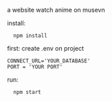 a website watch anime on musevn

install:
```
  npm install
```
first: create .env on project 
```
CONNECT_URL='YOUR_DATABASE'
PORT = 'YOUR PORT'
```


run:
```
  npm start
```

